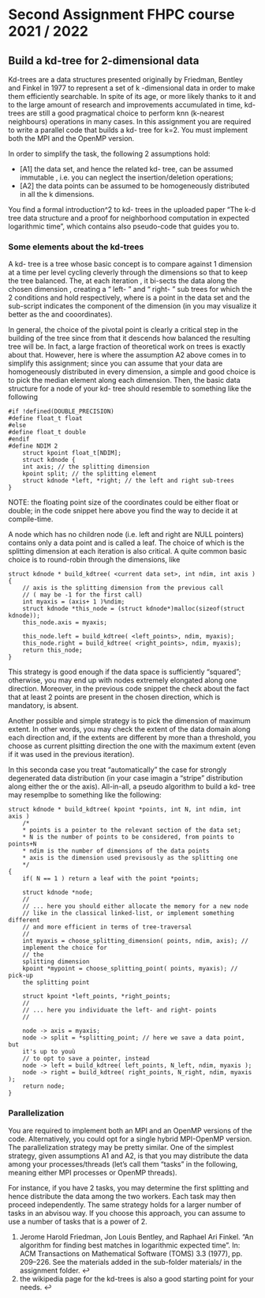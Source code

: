 # Second Assignment FHPC course 2021 / 2022

## Build a kd-tree for 2-dimensional data

 Kd-trees are a data structures presented originally by Friedman, Bentley and Finkel in 1977 to represent a set of k -dimensional data in order to make them efficiently searchable.
In spite of its age, or more likely thanks to it and to the large amount of research and improvements accumulated in time, kd- trees are still a good pragmatical choice to perform knn (k-nearest neighbours) operations in many cases.
In this assignment you are required to write a parallel code that builds a kd- tree for k=2. You must implement both the MPI and the OpenMP version.

In order to simplify the task, the following 2 assumptions hold:

* [A1] the data set, and hence the related kd- tree, can be assumed immutable , i.e. you can neglect the insertion/deletion operations;
* [A2] the data points can be assumed to be homogeneously distributed in all the k dimensions.

You find a formal introduction^2 to kd- trees in the uploaded paper “The k-d tree data structure and a proof for neighborhood computation in expected logarithmic time”, which contains also pseudo-code that guides you to.

### Some elements about the kd-trees
A kd- tree is a tree whose basic concept is to compare against 1 dimension at a time per level cycling cleverly through the dimensions so that to keep the tree balanced. The, at each iteration , it bi-sects the data along the chosen dimension , creating a “ left- ” and “ right- ” sub trees for which the 2 conditions and hold respectively, where is a point in the data set and the sub-script indicates the component of the dimension (in you may visualize it better as the and cooordinates).

 In general, the choice of the pivotal point is clearly a critical step in the building of the tree since from that it descends how balanced the resulting tree will be. In fact, a large fraction of theoretical work on trees is exactly about that.
However, here is where the assumption A2 above comes in to simplify this assignment; since you can assume that your data are homogeneously distributed in every dimension, a simple and good choice is to pick the median element along each dimension.
 Then, the basic data structure for a node of your kd- tree should resemble to something like the following
 
```
#if !defined(DOUBLE_PRECISION)
#define float_t float
#else
#define float_t double
#endif
#define NDIM 2
	struct kpoint float_t[NDIM];
	struct kdnode {
	int axis; // the splitting dimension
	kpoint split; // the splitting element
	struct kdnode *left, *right; // the left and right sub-trees
}
```

 NOTE: the floating point size of the coordinates could be either float or double; in the code snippet here above you find the way to decide it at compile-time.

 A node which has no children node (i.e. left and right are NULL pointers) contains only a data point and is called a leaf. The choice of which is the splitting dimension at each iteration is also critical. A quite common basic choice is to round-robin through the dimensions, like

```
struct kdnode * build_kdtree( <current data set>, int ndim, int axis )
{
	// axis is the splitting dimension from the previous call
	// ( may be -1 for the first call)
	int myaxis = (axis+ 1 )%ndim;
	struct kdnode *this_node = (struct kdnode*)malloc(sizeof(struct kdnode));
	this_node.axis = myaxis;

	this_node.left = build_kdtree( <left_points>, ndim, myaxis);
	this_node.right = build_kdtree( <right_points>, ndim, myaxis);
	return this_node;
}
```

This strategy is good enough if the data space is sufficiently “squared”; otherwise, you may end up with nodes extremely elongated along one direction. Moreover, in the previous code snippet the check about the fact that at least 2 points are present in the chosen direction, which is mandatory, is absent.

Another possible and simple strategy is to pick the dimension of maximum extent. In other words, you may check the extent of the data domain along each direction and, if the extents are different by more than a threshold, you choose as current plsitting direction the one with the maximum extent (even if it was used in the previous iteration).

In this seconda case you treat “automatically” the case for strongly degenerated data distribution (in your case imagin a “stripe” distribution along either the or the axis).
All-in-all, a pseudo algorithm to build a kd- tree may resemplbe to something like the following:




```
struct kdnode * build_kdtree( kpoint *points, int N, int ndim, int axis )
	/*
	* points is a pointer to the relevant section of the data set;
	* N is the number of points to be considered, from points to points+N
	* ndim is the number of dimensions of the data points
	* axis is the dimension used previsously as the splitting one
	*/
{
	if( N == 1 ) return a leaf with the point *points;

	struct kdnode *node;
	//
	// ... here you should either allocate the memory for a new node
	// like in the classical linked-list, or implement something different
	// and more efficient in terms of tree-traversal
	//
	int myaxis = choose_splitting_dimension( points, ndim, axis); //
	implement the choice for
	// the
	splitting dimension
	kpoint *mypoint = choose_splitting_point( points, myaxis); // pick-up
	the splitting point

	struct kpoint *left_points, *right_points;
	//
	// ... here you individuate the left- and right- points
	//

	node -> axis = myaxis;
	node -> split = *splitting_point; // here we save a data point, but
	it's up to youù
	// to opt to save a pointer, instead
	node -> left = build_kdtree( left_points, N_left, ndim, myaxis );
	node -> right = build_kdtree( right_points, N_right, ndim, myaxis );
	return node;
}
```


### Parallelization

 You are required to implement both an MPI and an OpenMP versions of the code. Alternatively, you could opt for a single hybrid MPI-OpenMP version.
The parallelization strategy may be pretty similar. One of the simplest strategy, given assumptions A1 and A2, is that you may distribute the data among your processes/threads (let’s call them “tasks” in the following, meaning either MPI processes or OpenMP threads).

 For instance, if you have 2 tasks, you may determine the first splitting and hence distribute the data among the two workers. Each task may then proceed independently. The same strategy holds for a larger number of tasks in an abvisou way. If you choose this approach, you can assume to use a number of tasks that is a power of 2.



1. Jerome Harold Friedman, Jon Louis Bentley, and Raphael Ari Finkel. “An algorithm for finding best matches in logarithmic expected time”. In:
ACM Transactions on Mathematical Software (TOMS) 3.3 (1977), pp. 209–226. See the materials added in the sub-folder materials/ in the
assignment folder. ↩
2. the wikipedia page for the kd-trees is also a good starting point for your needs. ↩


